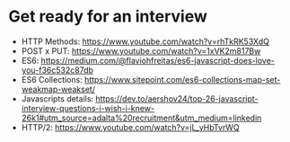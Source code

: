 # Get ready for an interview

* HTTP Methods: https://www.youtube.com/watch?v=rhTkRK53XdQ
* POST x PUT: https://www.youtube.com/watch?v=1xVK2m817Bw
* ES6: https://medium.com/@flaviohfreitas/es6-javascript-does-love-you-f36c532c87db
* ES6 Collections: https://www.sitepoint.com/es6-collections-map-set-weakmap-weakset/
* Javascripts details: https://dev.to/aershov24/top-26-javascript-interview-questions-i-wish-i-knew-26k1#utm_source=adalta%20recruitment&utm_medium=linkedin
* HTTP/2: https://www.youtube.com/watch?v=jL_yHbTvrWQ